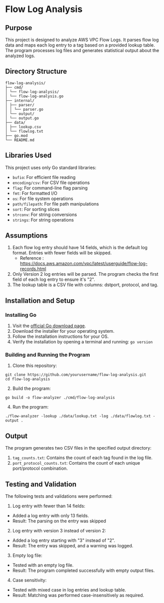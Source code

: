 # Flow Log Analysis

## Purpose
This project is designed to analyze AWS VPC Flow Logs. It parses flow log data and maps each log entry to a tag based on a provided lookup table. The program processes log files and generates statistical output about the analyzed logs.

## Directory Structure
```
flow-log-analysis/
├── cmd/
│ └── flow-log-analysis/
│ └── flow-log-analysis.go
├── internal/
│ ├── parser/
│ │ └── parser.go
│ └── output/
│ └── output.go
├── data/
│ ├── lookup.csv
│ └── flowlog.txt
├── go.mod
└── README.md
```

## Libraries Used
This project uses only Go standard libraries:
- `bufio`: For efficient file reading
- `encoding/csv`: For CSV file operations
- `flag`: For command-line flag parsing
- `fmt`: For formatted I/O
- `os`: For file system operations
- `path/filepath`: For file path manipulations
- `sort`: For sorting slices
- `strconv`: For string conversions
- `strings`: For string operations

## Assumptions
1. Each flow log entry should have 14 fields, which is the default log format. Entries with fewer fields will be skipped. 
    - Reference : https://docs.aws.amazon.com/vpc/latest/userguide/flow-log-records.html
2. Only Version 2 log entries will be parsed. The program checks the first field of each log entry to ensure it's "2".
3. The lookup table is a CSV file with columns: dstport, protocol, and tag.

## Installation and Setup

### Installing Go
1. Visit the [official Go download page](https://golang.org/dl/).
2. Download the installer for your operating system.
3. Follow the installation instructions for your OS.
4. Verify the installation by opening a terminal and running: `go version`

### Building and Running the Program
1. Clone this repository:
```
git clone https://github.com/yourusername/flow-log-analysis.git
cd flow-log-analysis
```

2. Build the program:
```
go build -o flow-analyzer ./cmd/flow-log-analysis
```

4. Run the program:
```
./flow-analyzer -lookup ./data/lookup.txt -log ./data/flowlog.txt -output .
```

## Output
The program generates two CSV files in the specified output directory:
1. `tag_counts.txt`: Contains the count of each tag found in the log file.
2. `port_protocol_counts.txt`: Contains the count of each unique port/protocol combination.

## Testing and Validation
The following tests and validations were performed:

1. Log entry with fewer than 14 fields:
- Added a log entry with only 13 fields.
- Result: The parsing on the entry was skipped

2. Log entry with version 3 instead of version 2:
- Added a log entry starting with "3" instead of "2".
- Result: The entry was skipped, and a warning was logged.

3. Empty log file:
- Tested with an empty log file.
- Result: The program completed successfully with empty output files.

4. Case sensitivity:
- Tested with mixed case in log entries and lookup table.
- Result: Matching was performed case-insensitively as required.

